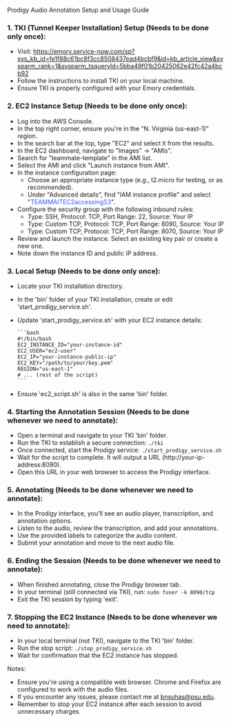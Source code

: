 Prodigy Audio Annotation Setup and Usage Guide

### 1. TKI (Tunnel Keeper Installation) Setup (Needs to be done only once):
* Visit: https://emory.service-now.com/sp?sys_kb_id=fe1f88c61bc8f3cc8508437ead4bcbf9&id=kb_article_view&sysparm_rank=1&sysparm_tsqueryId=5bba49f01b20425062e42fc42a4bcb92
* Follow the instructions to install TKI on your local machine.
* Ensure TKI is properly configured with your Emory credentials.

### 2. EC2 Instance Setup (Needs to be done only once):
* Log into the AWS Console.
* In the top right corner, ensure you're in the "N. Virginia (us-east-1)" region.
* In the search bar at the top, type "EC2" and select it from the results.
* In the EC2 dashboard, navigate to "Images" -> "AMIs".
* Search for "teammate-template" in the AMI list.
* Select the AMI and click "Launch instance from AMI".
* In the instance configuration page:
  * Choose an appropriate instance type (e.g., t2.micro for testing, or as recommended).
  * Under "Advanced details", find "IAM instance profile" and select "<span style="color: #3357FF;">TEAMMAITEC2accessingS3</span>".
* Configure the security group with the following inbound rules:
  * Type: SSH, Protocol: TCP, Port Range: 22, Source: Your IP
  * Type: Custom TCP, Protocol: TCP, Port Range: 8090, Source: Your IP
  * Type: Custom TCP, Protocol: TCP, Port Range: 8070, Source: Your IP
* Review and launch the instance. Select an existing key pair or create a new one.
* Note down the instance ID and public IP address.

### 3. Local Setup (Needs to be done only once):
* Locate your TKI installation directory.
* In the 'bin' folder of your TKI installation, create or edit 'start_prodigy_service.sh'.
* Update 'start_prodigy_service.sh' with your EC2 instance details:
      
      ```bash
      #!/bin/bash
      EC2_INSTANCE_ID="your-instance-id"
      EC2_USER="ec2-user"
      EC2_IP="your-instance-public-ip"
      EC2_KEY="/path/to/your/key.pem"
      REGION="us-east-1"
      # ... (rest of the script)
      ```
* Ensure 'ec2_script.sh' is also in the same 'bin' folder.

### 4. Starting the Annotation Session (Needs to be done whenever we need to annotate):
* Open a terminal and navigate to your TKI 'bin' folder.
* Run the TKI to establish a secure connection:
      ```
      ./tki
      ```
* Once connected, start the Prodigy service:
      ```
      ./start_prodigy_service.sh
      ```
* Wait for the script to complete. It will output a URL (http://your-ip-address:8090).
* Open this URL in your web browser to access the Prodigy interface.

### 5. Annotating (Needs to be done whenever we need to annotate):
* In the Prodigy interface, you'll see an audio player, transcription, and annotation options.
* Listen to the audio, review the transcription, and add your annotations.
* Use the provided labels to categorize the audio content.
* Submit your annotation and move to the next audio file.

### 6. Ending the Session (Needs to be done whenever we need to annotate):
* When finished annotating, close the Prodigy browser tab.
* In your terminal (still connected via TKI), run:
      ```
      sudo fuser -k 8090/tcp
      ```
* Exit the TKI session by typing 'exit'.

### 7. Stopping the EC2 Instance (Needs to be done whenever we need to annotate):
* In your local terminal (not TKI), navigate to the TKI 'bin' folder.
* Run the stop script:
      ```
      ./stop_prodigy_service.sh
      ```
* Wait for confirmation that the EC2 instance has stopped.

Notes:
- Ensure you're using a compatible web browser. Chrome and Firefox are configured to work with the audio files.
- If you encounter any issues, please contact me at [bnsuhas@psu.edu](mailto:bnsuhas@psu.edu).
- Remember to stop your EC2 instance after each session to avoid unnecessary charges.

